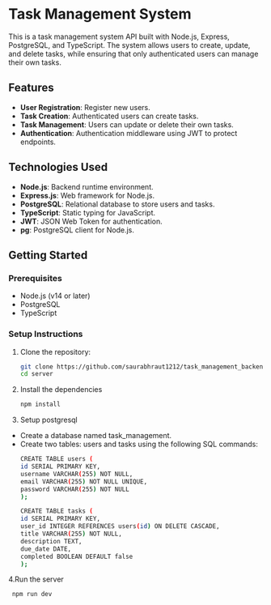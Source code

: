 # Task Management System

This is a task management system API built with Node.js, Express, PostgreSQL, and TypeScript. The system allows users to create, update, and delete tasks, while ensuring that only authenticated users can manage their own tasks.

## Features
- **User Registration**: Register new users.
- **Task Creation**: Authenticated users can create tasks.
- **Task Management**: Users can update or delete their own tasks.
- **Authentication**: Authentication middleware using JWT to protect endpoints.

## Technologies Used
- **Node.js**: Backend runtime environment.
- **Express.js**: Web framework for Node.js.
- **PostgreSQL**: Relational database to store users and tasks.
- **TypeScript**: Static typing for JavaScript.
- **JWT**: JSON Web Token for authentication.
- **pg**: PostgreSQL client for Node.js.

## Getting Started

### Prerequisites
- Node.js (v14 or later)
- PostgreSQL
- TypeScript

### Setup Instructions

1. Clone the repository:
   ```bash
   git clone https://github.com/saurabhraut1212/task_management_backend.git
   cd server
   ```
2. Install the dependencies
   ```bash
   npm install
   ```
3. Setup postgresql
 - Create a database named task_management.
 - Create two tables: users and tasks using the following SQL commands:
   ```bash
   CREATE TABLE users (
   id SERIAL PRIMARY KEY,
   username VARCHAR(255) NOT NULL,
   email VARCHAR(255) NOT NULL UNIQUE,
   password VARCHAR(255) NOT NULL
   );

   CREATE TABLE tasks (
   id SERIAL PRIMARY KEY,
   user_id INTEGER REFERENCES users(id) ON DELETE CASCADE,
   title VARCHAR(255) NOT NULL,
   description TEXT,
   due_date DATE,
   completed BOOLEAN DEFAULT false
   );
   ```
4.Run the server
  ```bash
   npm run dev
  ```
